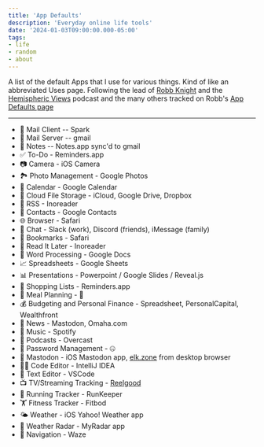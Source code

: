 ```yaml
---
title: 'App Defaults'
description: 'Everyday online life tools'
date: '2024-01-03T09:00:00.000-05:00'
tags:
- life
- random
- about
---
```


A list of the default Apps that I use for various things. Kind of like an abbreviated Uses page. Following the lead of [Robb Knight](https://rknight.me/blog/app-defaults/) and the [Hemispheric Views](https://listen.hemisphericviews.com/097) podcast
 and the many others tracked on Robb's [App Defaults page](https://defaults.rknight.me)
 
---

- 📨 Mail Client -- Spark
- 📮 Mail Server -- gmail
- 📝 Notes -- Notes.app sync'd to gmail
- ✅ To-Do - Reminders.app
- 📷 Camera - iOS Camera
- 🏞️ Photo Management - Google Photos
- 📆 Calendar - Google Calendar
- 📁 Cloud File Storage - iCloud, Google Drive, Dropbox
- 📖 RSS - Inoreader
- 🙍️ Contacts - Google Contacts
- 🌐 Browser - Safari
- 💬 Chat - Slack (work), Discord (friends), iMessage (family)
- 🔖 Bookmarks - Safari
- 📑 Read It Later - Inoreader
- 📜 Word Processing - Google Docs
- 📈 Spreadsheets - Google Sheets
- 📊 Presentations - Powerpoint / Google Slides / Reveal.js
- 🛒 Shopping Lists - Reminders.app
- 🍴 Meal Planning - 😬
- 💰 Budgeting and Personal Finance - Spreadsheet, PersonalCapital, Wealthfront
- 📰 News - Mastodon, Omaha.com
- 🎵 Music - Spotify
- 🎤 Podcasts - Overcast
- 🔐 Password Management - 🤐
- 🐘 Mastodon - iOS Mastodon app, [elk.zone](https://elk.zone) from desktop browser
- 🧑‍💻 Code Editor - IntelliJ IDEA
- 🧮 Text Editor - VSCode
- 📺 TV/Streaming Tracking - [Reelgood](https://reelgood.com)
- 🏃 Running Tracker - RunKeeper
- 🏋️ Fitness Tracker - Fitbod
- 🌤️ Weather - iOS Yahoo! Weather app
- 📡 Weather Radar - MyRadar app
- 🧭 Navigation - Waze
